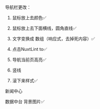 导航栏更改：
  1. 鼠标放上去颜色✅
  2. 鼠标放上去下面横线，圆角直线✅
  3. 文字变换成 数组（响应式，去掉死内容）✅
  4. 点击NuxtLint to✅
  
  1. 导航当前页高亮✅
  2. 竖线
  3. 滚下来样式✅

新闻中心

数据中台 背景图片✅